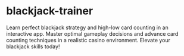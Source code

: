# blackjack-trainer
Learn perfect blackjack strategy and high-low card counting in an interactive app. Master optimal gameplay decisions and advance card counting techniques in a realistic casino environment. Elevate your blackjack skills today!

